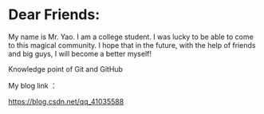 # Dear Friends:
My name is Mr. Yao. I am a college student. I was lucky to be able to come to this magical community. I hope that in the future, with the help of friends and big guys, I will become a better myself!

Knowledge point of Git and GitHub

My blog link ：

https://blog.csdn.net/qq_41035588

 
